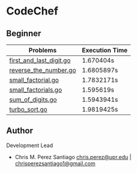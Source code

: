 # CodeChef

**Beginner**
-----------------

Problems | Execution Time
-------- | --------------
[first_and_last_digit.go](https://github.com/ChrisMichaelPerezSantiago/CodeChef/blob/master/Beginner/first_and_last_digit.go)     | 1.670404s
[reverse_the_number.go](https://github.com/ChrisMichaelPerezSantiago/CodeChef/blob/master/Beginner/reverse_the_number.go)       | 1.6805897s
[small_factorial.go](https://github.com/ChrisMichaelPerezSantiago/CodeChef/blob/master/Beginner/small_factorial.go)          | 1.7832171s
[small_factorials.go](https://github.com/ChrisMichaelPerezSantiago/CodeChef/blob/master/Beginner/small_factorials.go)         | 1.595619s
[sum_of_digits.go](https://github.com/ChrisMichaelPerezSantiago/CodeChef/blob/master/Beginner/sum_of_digits.go)            | 1.5943941s
[turbo_sort.go](https://github.com/ChrisMichaelPerezSantiago/CodeChef/blob/master/Beginner/turbo_sort.go)                 | 1.9819425s
                      

**Author**
-----------------
Development Lead

 - Chris M. Perez Santiago   chris.perez@upr.edu | chrisperezsantiago1@gmail.com
